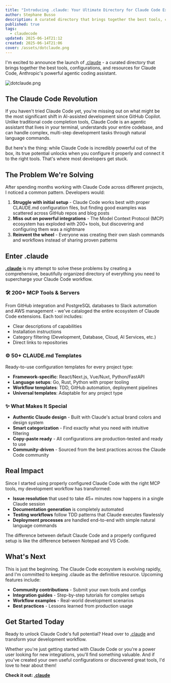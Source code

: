 ```yaml
---
title: "Introducing .claude: Your Ultimate Directory for Claude Code Excellence"
author: Stephane Busso
description: A curated directory that brings together the best tools, configurations, and resources for Claude Code, Anthropic's powerful agentic coding assistant.
published: true
tags:
  - claudecode
updated: 2025-06-14T21:12
created: 2025-06-14T21:06
cover: /assets/dotclaude.png
---
```

I'm excited to announce the launch of [.claude](https://claude.com/) - a curated directory that brings together the best tools, configurations, and resources for Claude Code, Anthropic's powerful agentic coding assistant.

![dotclaude.png](/assets/dotclaude.png)
## The Claude Code Revolution

If you haven't tried Claude Code yet, you're missing out on what might be the most significant shift in AI-assisted development since GitHub Copilot. Unlike traditional code completion tools, Claude Code is an agentic assistant that lives in your terminal, understands your entire codebase, and can handle complex, multi-step development tasks through natural language commands.

But here's the thing: while Claude Code is incredibly powerful out of the box, its true potential unlocks when you configure it properly and connect it to the right tools. That's where most developers get stuck.

## The Problem We're Solving

After spending months working with Claude Code across different projects, I noticed a common pattern. Developers would:

1. **Struggle with initial setup** - Claude Code works best with proper CLAUDE.md configuration files, but finding good examples was scattered across GitHub repos and blog posts
2. **Miss out on powerful integrations** - The Model Context Protocol (MCP) ecosystem has exploded with 200+ tools, but discovering and configuring them was a nightmare
3. **Reinvent the wheel** - Everyone was creating their own slash commands and workflows instead of sharing proven patterns

## Enter .claude

**[.claude](https://dotclaude.com/)** is my attempt to solve these problems by creating a comprehensive, beautifully organized directory of everything you need to supercharge your Claude Code workflow.

### 🛠️ **200+ MCP Tools & Servers**

From GitHub integration and PostgreSQL databases to Slack automation and AWS management - we've cataloged the entire ecosystem of Claude Code extensions. Each tool includes:

- Clear descriptions of capabilities
- Installation instructions
- Category filtering (Development, Database, Cloud, AI Services, etc.)
- Direct links to repositories

### ⚙️ **50+ CLAUDE.md Templates**

Ready-to-use configuration templates for every project type:

- **Framework-specific**: React/Next.js, Vue/Nuxt, Python/FastAPI
- **Language setups**: Go, Rust, Python with proper tooling
- **Workflow templates**: TDD, GitHub automation, deployment pipelines
- **Universal templates**: Adaptable for any project type

### ✨ **What Makes It Special**

- **Authentic Claude design** - Built with Claude's actual brand colors and design system
- **Smart categorization** - Find exactly what you need with intuitive filtering
- **Copy-paste ready** - All configurations are production-tested and ready to use
- **Community-driven** - Sourced from the best practices across the Claude Code community

## Real Impact

Since I started using properly configured Claude Code with the right MCP tools, my development workflow has transformed:

- **Issue resolution** that used to take 45+ minutes now happens in a single Claude session
- **Documentation generation** is completely automated
- **Testing workflows** follow TDD patterns that Claude executes flawlessly
- **Deployment processes** are handled end-to-end with simple natural language commands

The difference between default Claude Code and a properly configured setup is like the difference between Notepad and VS Code.

## What's Next

This is just the beginning. The Claude Code ecosystem is evolving rapidly, and I'm committed to keeping .claude as the definitive resource. Upcoming features include:

- **Community contributions** - Submit your own tools and configs
- **Integration guides** - Step-by-step tutorials for complex setups
- **Workflow examples** - Real-world development scenarios
- **Best practices** - Lessons learned from production usage

## Get Started Today

Ready to unlock Claude Code's full potential? Head over to [.claude](https://dotclaude.com/) and transform your development workflow.

Whether you're just getting started with Claude Code or you're a power user looking for new integrations, you'll find something valuable. And if you've created your own useful configurations or discovered great tools, I'd love to hear about them!

**Check it out: [.claude](https://dotclaude.com/)**
